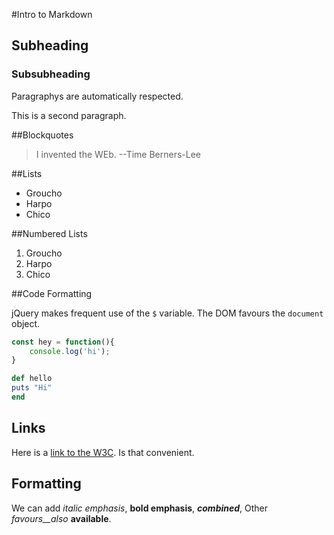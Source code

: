 #Intro to Markdown

## Subheading
### Subsubheading

Paragraphys are automatically respected.

This is a second paragraph.

##Blockquotes
>I invented the WEb. --Time Berners-Lee

##Lists

* Groucho
* Harpo
* Chico

##Numbered Lists
1. Groucho
1. Harpo
1. Chico

##Code Formatting

jQuery makes frequent use of the `$` variable. The DOM favours the `document` object.

```javascript
const hey = function(){
    console.log('hi');
}
```

```ruby
def hello
puts "Hi"
end
```

## Links
Here is a [link to the W3C](http://w3c.org/). Is that convenient.

## Formatting

We can add *italic emphasis*, **bold emphasis**, ***combined***, Other _favours__also_ __available__.